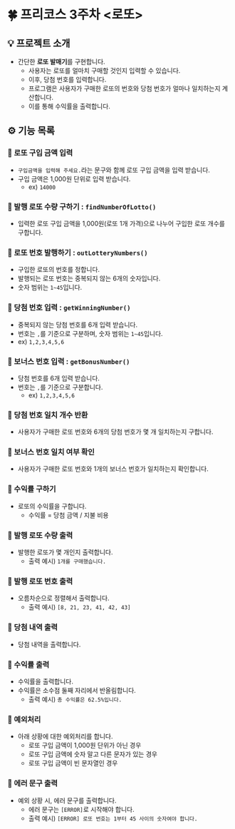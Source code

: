 # 🍀 프리코스 3주차 <로또>

## 💡 프로젝트 소개

- 간단한 **로또 발매기**를 구현합니다.
    - 사용자는 로또를 얼마치 구매할 것인지 입력할 수 있습니다.
    - 이후, 당첨 번호를 입력합니다.
    - 프로그램은 사용자가 구매한 로또의 번호와 당첨 번호가 얼마나 일치하는지 계산합니다.
    - 이를 통해 수익률을 출력합니다.

## ⚙️ 기능 목록

### 📌 로또 구입 금액 입력

- `구입금액을 입력해 주세요.`라는 문구와 함께 로또 구입 금액을 입력 받습니다.
- 구입 금액은 1,000원 단위로 입력 받습니다.
    - ex) `14000`

### 📌 발행 로또 수량 구하기 : `findNumberOfLotto()`

- 입력한 로또 구입 금액을 1,000원(로또 1개 가격)으로 나누어 구입한 로또 개수를 구합니다.

### 📌 로또 번호 발행하기 : `outLotteryNumbers()`

- 구입한 로또의 번호를 정합니다.
- 발행되는 로또 번호는 중복되지 않는 6개의 숫자입니다.
- 숫자 범위는 `1~45`입니다.

### 📌 당첨 번호 입력 : `getWinningNumber()`

- 중복되지 않는 당첨 번호를 6개 입력 받습니다.
- 번호는 `,`를 기준으로 구분하며, 숫자 범위는 `1~45`입니다.
- ex) `1,2,3,4,5,6`

### 📌 보너스 번호 입력 : `getBonusNumber()`

- 당첨 번호를 6개 입력 받습니다.
- 번호는 `,`를 기준으로 구분합니다.
    - ex) `1,2,3,4,5,6`

### 📌 당첨 번호 일치 개수 반환

- 사용자가 구매한 로또 번호와 6개의 당첨 번호가 몇 개 일치하는지 구합니다.

### 📌 보너스 번호 일치 여부 확인

- 사용자가 구매한 로또 번호와 1개의 보너스 번호가 일치하는지 확인합니다.

### 📌 수익률 구하기

- 로또의 수익률을 구합니다.
    - 수익률 = 당첨 금액 / 지불 비용

### 📌 발행 로또 수량 출력

- 발행한 로또가 몇 개인지 출력합니다.
    - 출력 예시) `1개를 구매했습니다.`

### 📌 발행 로또 번호 출력

- 오름차순으로 정렬해서 출력합니다.
    - 출력 예시) `[8, 21, 23, 41, 42, 43]`

### 📌 당첨 내역 출력

- 당첨 내역을 출력합니다.

### 📌 수익률 출력

- 수익률을 출력합니다.
- 수익률은 소수점 둘째 자리에서 반올림합니다.
    - 출력 예시) `총 수익률은 62.5%입니다.`

### 📌 예외처리

- 아래 상황에 대한 예외처리를 합니다.
  - 로또 구입 금액이 1,000원 단위가 아닌 경우
  - 로또 구입 금액에 숫자 말고 다른 문자가 있는 경우
  - 로또 구입 금액이 빈 문자열인 경우

### 📌 에러 문구 출력

- 예외 상황 시, 에러 문구를 출력합니다.
    - 에러 문구는 `[ERROR]`로 시작해야 합니다.
    - 출력 예시) `[ERROR] 로또 번호는 1부터 45 사이의 숫자여야 합니다.`
